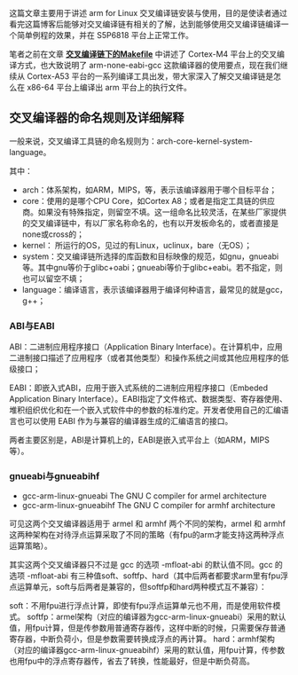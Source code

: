 这篇文章主要用于讲述 arm for Linux 交叉编译链安装与使用，目的是使读者通过看完这篇博客后能够对交叉编译链有相关的了解，达到能够使用交叉编译链编译一个简单例程的效果，并在 S5P6818 平台上正常工作。

笔者之前在文章 **<a href = "https://github.com/laneston/Note/blob/master/Makefile_Note.md">交叉编译链下的Makefile</a>** 中讲述了 Cortex-M4 平台上的交叉编译方式，也大致说明了 arm-none-eabi-gcc 这款编译器的使用要点，现在我们继续从 Cortex-A53 平台的一系列编译工具出发，带大家深入了解交叉编译链是怎么在 x86-64 平台上编译出 arm 平台上的执行文件。

## 交叉编译器的命名规则及详细解释

一般来说，交叉编译工具链的命名规则为：arch-core-kernel-system-language。

其中：

- arch：体系架构，如ARM，MIPS，等，表示该编译器用于哪个目标平台；
- core：使用的是哪个CPU Core，如Cortex A8；或者是指定工具链的供应商。如果没有特殊指定，则留空不填。这一组命名比较灵活，在某些厂家提供的交叉编译链中，有以厂家名称命名的，也有以开发板命名的，或者直接是none或cross的；
- kernel： 所运行的OS，见过的有Linux，uclinux，bare（无OS）；
- system：交叉编译链所选择的库函数和目标映像的规范，如gnu，gnueabi等。其中gnu等价于glibc+oabi；gnueabi等价于glibc+eabi。若不指定，则也可以留空不填；
- language：编译语言，表示该编译器用于编译何种语言，最常见的就是gcc，g++；

### ABI与EABI

ABI：二进制应用程序接口（Application Binary Interface）。在计算机中，应用二进制接口描述了应用程序（或者其他类型）和操作系统之间或其他应用程序的低级接口；

EABI：即嵌入式ABI，应用于嵌入式系统的二进制应用程序接口（Embeded Application Binary Interface）。EABI指定了文件格式、数据类型、寄存器使用、堆积组织优化和在一个嵌入式软件中的参数的标准约定。开发者使用自己的汇编语言也可以使用 EABI 作为与兼容的编译器生成的汇编语言的接口。

两者主要区别是，ABI是计算机上的，EABI是嵌入式平台上（如ARM，MIPS等）。

### gnueabi与gnueabihf

- gcc-arm-linux-gnueabi    The GNU C compiler for armel architecture
- gcc-arm-linux-gnueabihf  The GNU C compiler for armhf architecture

可见这两个交叉编译器适用于 armel 和 armhf 两个不同的架构，armel 和 armhf 这两种架构在对待浮点运算采取了不同的策略（有fpu的arm才能支持这两种浮点运算策略）。

其实这两个交叉编译器只不过是 gcc 的选项 -mfloat-abi 的默认值不同。gcc 的选项 -mfloat-abi 有三种值soft、softfp、hard（其中后两者都要求arm里有fpu浮点运算单元，soft与后两者是兼容的，但softfp和hard两种模式互不兼容）：

soft：不用fpu进行浮点计算，即使有fpu浮点运算单元也不用，而是使用软件模式。
softfp：armel架构（对应的编译器为gcc-arm-linux-gnueabi）采用的默认值，用fpu计算，但是传参数用普通寄存器传，这样中断的时候，只需要保存普通寄存器，中断负荷小，但是参数需要转换成浮点的再计算。
hard：armhf架构（对应的编译器gcc-arm-linux-gnueabihf）采用的默认值，用fpu计算，传参数也用fpu中的浮点寄存器传，省去了转换，性能最好，但是中断负荷高。

